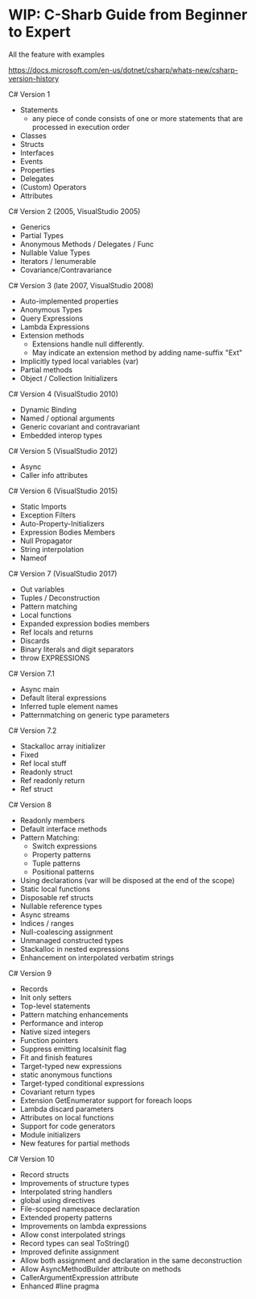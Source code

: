# WIP: C-Sharb Guide from Beginner to Expert
All the feature with examples

https://docs.microsoft.com/en-us/dotnet/csharp/whats-new/csharp-version-history

C# Version 1
- Statements
  - any piece of conde consists of one or more statements that are processed in execution order
- Classes
- Structs
- Interfaces
- Events
- Properties
- Delegates
- (Custom) Operators
- Attributes

C# Version 2 (2005, VisualStudio 2005)
- Generics
- Partial Types
- Anonymous Methods / Delegates / Func
- Nullable Value Types
- Iterators / Ienumerable
- Covariance/Contravariance

C# Version 3 (late 2007, VisualStudio 2008)
- Auto-implemented properties
- Anonymous Types
- Query Expressions
- Lambda Expressions
- Extension methods
  - Extensions handle null differently.
  - May indicate an extension method by adding name-suffix "Ext"
- Implicitly typed local variables (var)
- Partial methods
- Object / Collection Initializers

C# Version 4 (VisualStudio 2010)
- Dynamic Binding
- Named / optional arguments
- Generic covariant and contravariant
- Embedded interop types

C# Version 5 (VisualStudio 2012)
- Async
- Caller info attributes

C# Version 6 (VisualStudio 2015)
- Static Imports
- Exception Filters
- Auto-Property-Initializers
- Expression Bodies Members
- Null Propagator
- String interpolation
- Nameof

C# Version 7 (VisualStudio 2017)
- Out variables
- Tuples / Deconstruction
- Pattern matching
- Local functions
- Expanded expression bodies members
- Ref locals and returns
- Discards
- Binary literals and digit separators
- throw EXPRESSIONS

C# Version 7.1
- Async main
- Default literal expressions
- Inferred tuple element names
- Patternmatching on generic type parameters

C# Version 7.2
- Stackalloc array initializer
- Fixed
- Ref local stuff
- Readonly struct
- Ref readonly return
- Ref struct

C# Version 8
- Readonly members
- Default interface methods
- Pattern Matching:
  - Switch expressions
  - Property patterns
  - Tuple patterns
  - Positional patterns
- Using declarations (var will be disposed at the end of the scope)
- Static local functions
- Disposable ref structs
- Nullable reference types
- Async streams
- Indices / ranges
- Null-coalescing assignment
- Unmanaged constructed types
- Stackalloc in nested expressions
- Enhancement on interpolated verbatim strings

C# Version 9
- Records
- Init only setters
- Top-level statements
- Pattern matching enhancements
- Performance and interop
- Native sized integers
- Function pointers
- Suppress emitting localsinit flag
- Fit and finish features
- Target-typed new expressions
- static anonymous functions
- Target-typed conditional expressions
- Covariant return types
- Extension GetEnumerator support for foreach loops
- Lambda discard parameters
- Attributes on local functions
- Support for code generators
- Module initializers
- New features for partial methods

C# Version 10
- Record structs
- Improvements of structure types
- Interpolated string handlers
- global using directives
- File-scoped namespace declaration
- Extended property patterns
- Improvements on lambda expressions
- Allow const interpolated strings
- Record types can seal ToString()
- Improved definite assignment
- Allow both assignment and declaration in the same deconstruction
- Allow AsyncMethodBuilder attribute on methods
- CallerArgumentExpression attribute
- Enhanced #line pragma
